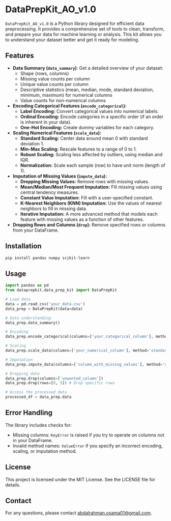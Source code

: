 # DataPrepKit_AO_v1.0

`DataPrepKit_AO_v1.0` is a Python library designed for efficient data preprocessing. It provides a comprehensive set of tools to clean, transform, and prepare your data for machine learning or analysis. This kit allows you to understand your dataset better and get it ready for modeling.

## Features

- **Data Summary (`data_summary`)**:  Get a detailed overview of your dataset:
    - Shape (rows, columns)
    - Missing value counts per column
    - Unique value counts per column
    - Descriptive statistics (mean, median, mode, standard deviation, minimum, maximum) for numerical columns
    - Value counts for non-numerical columns
- **Encoding Categorical Features (`encode_categorical`):**
    - **Label Encoding:** Convert categorical values into numerical labels.
    - **Ordinal Encoding:**  Encode categories in a specific order (if an order is inherent in your data).
    - **One-Hot Encoding:** Create dummy variables for each category.
- **Scaling Numerical Features (`scale_data`):**
    - **Standard Scaling:** Center data around mean 0 with standard deviation 1.
    - **Min-Max Scaling:** Rescale features to a range of 0 to 1. 
    - **Robust Scaling:** Scaling less affected by outliers, using median and IQR.
    - **Normalization:** Scale each sample (row) to have unit norm (length of 1). 
- **Imputation of Missing Values (`impute_data`):**
    - **Dropping Missing Values:** Remove rows with missing values.
    - **Mean/Median/Most Frequent Imputation:** Fill missing values using central tendency measures.
    - **Constant Value Imputation:** Fill with a user-specified constant. 
    - **K-Nearest Neighbors (KNN) Imputation:** Use the values of nearest neighbors to fill in missing data.
    - **Iterative Imputation:** A more advanced method that models each feature with missing values as a function of other features.
- **Dropping Rows and Columns (`drop`):** Remove specified rows or columns from your DataFrame.

## Installation

```bash
pip install pandas numpy scikit-learn
```

## Usage

```python
import pandas as pd
from dataprepkit.data_prep_kit import DataPrepKit

# Load data
data = pd.read_csv('your_data.csv') 
data_prep = DataPrepKit(data=data)

# Data understanding
data_prep.data_summary()

# Encoding 
data_prep.encode_categorical(columns=['your_categorical_column'], method='one-hot')

# Scaling
data_prep.scale_data(columns=['your_numerical_column'], method='standard')

# Imputation
data_prep.impute_data(columns=['column_with_missing_values'], method='mean')

# Dropping data
data_prep.drop(columns=['unwanted_column'])
data_prep.drop(rows=[0, 5]) # Drop specific rows 

# Access the processed data
processed_df = data_prep.data
```

## Error Handling

The library includes checks for:
- Missing columns:  `KeyError` is raised if you try to operate on columns not in your DataFrame.
- Invalid method names: `ValueError` if you specify an incorrect encoding, scaling, or imputation method. 

## License

This project is licensed under the MIT License. See the LICENSE file for details.

## Contact

For any questions, please contact [abdalrahman.osama01@gmail.com](mailto:abdalrahman.osama01@gmail.com). 